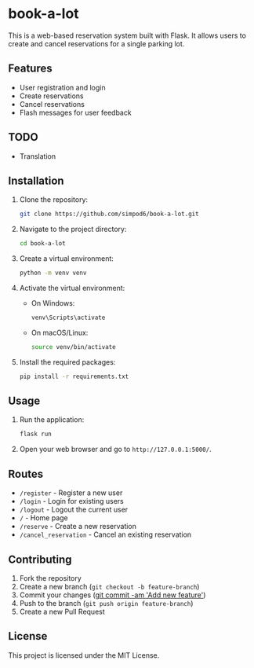 # book-a-lot

This is a web-based reservation system built with Flask. It allows users to create and cancel reservations for a single parking lot.

## Features

- User registration and login
- Create reservations
- Cancel reservations
- Flash messages for user feedback

## TODO

- Translation

## Installation

1. Clone the repository:

    ```sh
    git clone https://github.com/simpod6/book-a-lot.git
    ```

2. Navigate to the project directory:

    ```sh
    cd book-a-lot
    ```

3. Create a virtual environment:

    ```sh
    python -m venv venv
    ```

4. Activate the virtual environment:
    - On Windows:

        ```sh
        venv\Scripts\activate
        ```

    - On macOS/Linux:

        ```sh
        source venv/bin/activate
        ```

5. Install the required packages:

    ```sh
    pip install -r requirements.txt
    ```

## Usage

1. Run the application:

    ```sh
    flask run
    ```

2. Open your web browser and go to `http://127.0.0.1:5000/`.

## Routes

- `/register` - Register a new user
- `/login` - Login for existing users
- `/logout` - Logout the current user
- `/` - Home page
- `/reserve` - Create a new reservation
- `/cancel_reservation` - Cancel an existing reservation

## Contributing

1. Fork the repository
2. Create a new branch (`git checkout -b feature-branch`)
3. Commit your changes ([git commit -am 'Add new feature'](http://_vscodecontentref_/0))
4. Push to the branch (`git push origin feature-branch`)
5. Create a new Pull Request

## License

This project is licensed under the MIT License.
